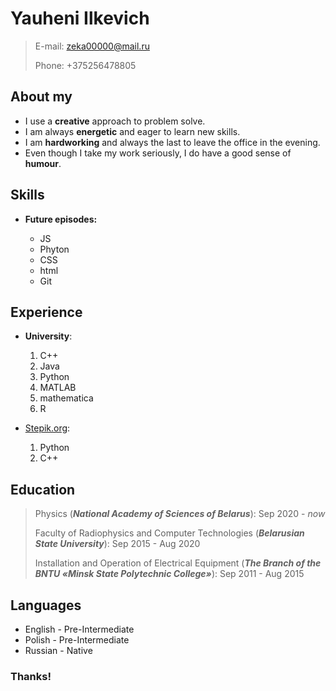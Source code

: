# Yauheni Ilkevich

>E-mail:  zeka00000@mail.ru
>
>Phone: +375256478805


## About my
* I use a **creative** approach to problem solve.
* I am always **energetic** and eager to learn new skills.
* I am **hardworking** and always the last to leave the office in the evening.
* Even though I take my work seriously, I do have a good sense of **humour**.

## Skills
* **Future episodes:**

  * JS
  * Phyton
  * CSS
  * html
  * Git

## Experience

 * **University**:
 
   1. C++
   2. Java
   3. Python
   4. MATLAB
   5. mathematica
   6. R
   
 * [Stepik.org](https://stepik.org/catalog):
 
   1. Python
   2. C++

## Education

>Physics (***National Academy of Sciences of Belarus***):                                                            Sep 2020 - *now*
>
>Faculty of Radiophysics and Computer Technologies (***Belarusian State University***):                               Sep 2015 - Aug 2020
>
>Installation and Operation of Electrical Equipment (***The Branch of the BNTU «Minsk State Polytechnic Сollege»***): Sep 2011 - Aug 2015

## Languages 

* English - Pre-Intermediate
* Polish - Pre-Intermediate
* Russian - Native

### Thanks!

